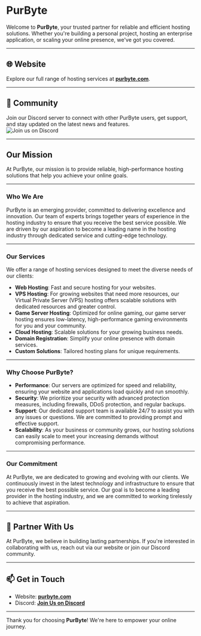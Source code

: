 # PurByte  

Welcome to **PurByte**, your trusted partner for reliable and efficient hosting solutions. Whether you're building a personal project, hosting an enterprise application, or scaling your online presence, we've got you covered.  

---

## 🌐 Website  
Explore our full range of hosting services at **[purbyte.com](https://purbyte.com)**.  

---

## 💬 Community  
Join our Discord server to connect with other PurByte users, get support, and stay updated on the latest news and features.  
![Join us on Discord](https://img.shields.io/discord/1076152760719900732?style=for-the-badge&logo=Discord&label=Discord&color=A020F0)


---

## **Our Mission**  
At PurByte, our mission is to provide reliable, high-performance hosting solutions that help you achieve your online goals.  

---

### **Who We Are**  
PurByte is an emerging provider, committed to delivering excellence and innovation. Our team of experts brings together years of experience in the hosting industry to ensure that you receive the best service possible. We are driven by our aspiration to become a leading name in the hosting industry through dedicated service and cutting-edge technology.  

---

### **Our Services**  
We offer a range of hosting services designed to meet the diverse needs of our clients:  

- **Web Hosting**: Fast and secure hosting for your websites.  
- **VPS Hosting**: For growing websites that need more resources, our Virtual Private Server (VPS) hosting offers scalable solutions with dedicated resources and greater control.  
- **Game Server Hosting**: Optimized for online gaming, our game server hosting ensures low-latency, high-performance gaming environments for you and your community.  
- **Cloud Hosting**: Scalable solutions for your growing business needs.  
- **Domain Registration**: Simplify your online presence with domain services.  
- **Custom Solutions**: Tailored hosting plans for unique requirements.  

---

### **Why Choose PurByte?**  
- **Performance**: Our servers are optimized for speed and reliability, ensuring your website and applications load quickly and run smoothly.  
- **Security**: We prioritize your security with advanced protection measures, including firewalls, DDoS protection, and regular backups.  
- **Support**: Our dedicated support team is available 24/7 to assist you with any issues or questions. We are committed to providing prompt and effective support.  
- **Scalability**: As your business or community grows, our hosting solutions can easily scale to meet your increasing demands without compromising performance.  

---

### **Our Commitment**  
At PurByte, we are dedicated to growing and evolving with our clients. We continuously invest in the latest technology and infrastructure to ensure that you receive the best possible service. Our goal is to become a leading provider in the hosting industry, and we are committed to working tirelessly to achieve that aspiration.  

---

## 🤝 Partner With Us  
At PurByte, we believe in building lasting partnerships. If you're interested in collaborating with us, reach out via our website or join our Discord community.  

---

## 📫 Get in Touch  

- Website: **[purbyte.com](https://purbyte.com)**  
- Discord: **[Join Us on Discord](https://discord.gg/PvyRJzN5Pr)**  

---

Thank you for choosing **PurByte**! We're here to empower your online journey.  
